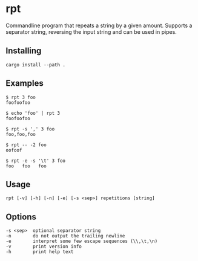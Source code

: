 # rpt

Commandline program that repeats a string by a given amount. Supports a separator string, reversing the input string and
can be used in pipes.


## Installing

    cargo install --path .


## Examples

    $ rpt 3 foo
    foofoofoo

    $ echo 'foo' | rpt 3
    foofoofoo

    $ rpt -s ',' 3 foo
    foo,foo,foo

    $ rpt -- -2 foo
    oofoof

    $ rpt -e -s '\t' 3 foo
    foo   foo   foo


## Usage

    rpt [-v] [-h] [-n] [-e] [-s <sep>] repetitions [string]


## Options

    -s <sep>  optional separator string
    -n        do not output the trailing newline
    -e        interpret some few escape sequences (\\,\t,\n)
    -v        print version info
    -h        print help text
